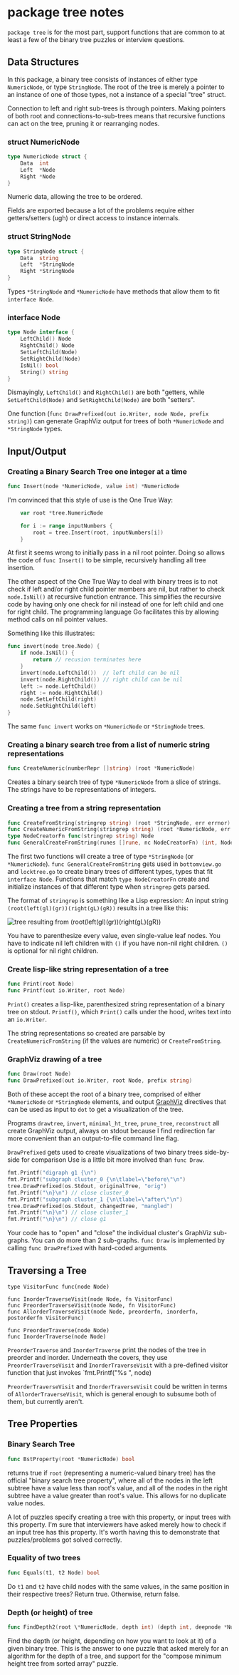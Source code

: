 # package tree notes

`package tree` is for the most part,
support functions that are common to at least a few of the binary tree puzzles
or interview questions.

## Data Structures

In this package, a binary tree consists of instances of
either type `NumericNode`, or type `StringNode`.
The root of the tree is merely a pointer to an instance of one of those types,
not a instance of a special "tree" struct.

Connection to left and right sub-trees is through pointers.
Making pointers of both root and connections-to-sub-trees means
that recursive functions can act on the tree,
pruning it or rearranging nodes.


### struct NumericNode

```go
type NumericNode struct {
    Data  int
    Left  *Node
    Right *Node
}
```

Numeric data, allowing the tree to be ordered.

Fields are exported because a lot of the problems require
either getters/setters (ugh) or direct access to instance internals.

### struct StringNode

```go
type StringNode struct {
    Data  string
    Left  *StringNode 
    Right *StringNode
}
```

Types `*StringNode` and `*NumericNode` have methods
that allow them to fit `interface Node`.

### interface Node

```go
type Node interface {
    LeftChild() Node
    RightChild() Node
    SetLeftChild(Node)
    SetRightChild(Node)
    IsNil() bool
    String() string
}
```

Dismayingly, `LeftChild()` and `RightChild()` are both "getters,
while `SetLeftChild(Node)` and `SetRightChild(Node)` are both "setters".

One function (`func DrawPrefixed(out io.Writer, node Node, prefix string)`)
can generate GraphViz output for trees of both `*NumericNode` and `*StringNode`
types.

## Input/Output

### Creating a Binary Search Tree one integer at a time

```go
func Insert(node *NumericNode, value int) *NumericNode
```
I'm convinced that this style of use is the One True Way:

```go
	var root *tree.NumericNode

	for i := range inputNumbers {
		root = tree.Insert(root, inputNumbers[i])
	}
```

At first it seems wrong to initially pass in a nil root pointer.
Doing so allows the code of `func Insert()` to be simple,
recursively handling all tree insertion.

The other aspect of the One True Way to deal with binary trees
is to not check if left and/or right child pointer members are nil,
but rather to check `node.IsNil()` at recursive function entrance.
This simplifies the recursive code by having only one
check for nil instead of one for left child and one for right child.
The programming language Go facilitates this
by allowing method calls on nil pointer values.

Something like this illustrates:

```go
func invert(node tree.Node) {
    if node.IsNil() {
        return // recusion terminates here
    }
    invert(node.LeftChild())  // left child can be nil
    invert(node.RightChild()) // right child can be nil
    left := node.LeftChild()
    right := node.RightChild()
    node.SetLeftChild(right)
    node.SetRightChild(left)
}
```

The same `func invert` works on `*NumericNode` or `*StringNode` trees.

### Creating a binary search tree from a list of numeric string representations

```go
func CreateNumeric(numberRepr []string) (root *NumericNode)
```

Creates a binary search tree of type `*NumericNode` from a slice of strings.
The strings have to be representations of integers.

### Creating a tree from a string representation

```go
func CreateFromString(stringrep string) (root *StringNode, err errnor)
func CreateNumericFromString(stringrep string) (root *NumericNode, err error)
type NodeCreatorFn func(stringrep string) Node
func GeneralCreateFromString(runes []rune, nc NodeCreatorFn) (int, Node, error) {
```

The first two functions will create a tree of type `*StringNode` (or `*NumericNode`).
`func GeneralCreateFromString` gets used in `bottomview.go` and `locktree.go`
to create binary trees of different types, types that fit `interface Node`.
Functions that match `type NodeCreatorFn` create and initialize instances of that
different type when `stringrep` gets parsed.

The format of `stringrep` is something like a Lisp expression:
An input string `(root(left(gl)(gr))(right(gL)(gR))`
results in a tree like this:

![tree resulting from (root(left(gl)(gr))(right(gL)(gR))](example_tree.png)

You have to parenthesize every value,
even single-value leaf nodes.
You have to indicate nil left children with `()` if you have non-nil right children.
`()` is optional for nil right children.

### Create lisp-like string representation of a tree

```go
func Print(root Node)
func Printf(out io.Writer, root Node)
```

`Print()` creates a lisp-like, parenthesized string representation
of a binary tree on stdout.
`Printf()`, which `Print()` calls under the hood, writes text into an `io.Writer`.

The string representations so created are parsable by
`CreateNumericFromString` (if the values are numeric) or `CreateFromString`.

### GraphViz drawing of a tree

```go
func Draw(root Node)
func DrawPrefixed(out io.Writer, root Node, prefix string)
```

Both of these accept the root of a binary tree,
comprised of either `*NumericNode` or `*StringNode` elements,
and output [GraphViz](https://graphviz.org) directives
that can be used as input to `dot` to get a visualization
of the tree.

Programs `drawtree`, `invert`, `minimal_ht_tree`, `prune_tree`,
`reconstruct` all create GraphViz output,
always on stdout because I find redirection far more convenient
than an output-to-file command line flag.

`DrawPrefixed` gets used to create visualizations of two binary
trees side-by-side for comparison
Use is a little bit more involved than `func Draw`.

```go
fmt.Printf("digraph g1 {\n")
fmt.Printf("subgraph cluster_0 {\n\tlabel=\"before\"\n")
tree.DrawPrefixed(os.Stdout, originalTree, "orig")
fmt.Printf("\n}\n") // close cluster_0
fmt.Printf("subgraph cluster_1 {\n\tlabel=\"after\"\n")
tree.DrawPrefixed(os.Stdout, changedTree, "mangled")
fmt.Printf("\n}\n") // close cluster_1
fmt.Printf("\n}\n") // close g1
```

Your code has to "open" and "close" the individual cluster's
GraphViz sub-graphs.
You can do more than 2 sub-graphs.
`func Draw` is implemented by calling `func DrawPrefixed`
with hard-coded arguments.

## Traversing a Tree

```
type VisitorFunc func(node Node)

func InorderTraverseVisit(node Node, fn VisitorFunc)
func PreorderTraverseVisit(node Node, fn VisitorFunc)
func AllorderTraverseVisit(node Node, preorderfn, inorderfn, postorderfn VisitorFunc)

func PreorderTraverse(node Node)
func InorderTraverse(node Node)
```
`PreorderTraverse` and `InorderTraverse` print the nodes of the tree
in preorder and inorder.
Underneath the covers, they use `PreorderTraverseVisit` and `InorderTraverseVisit`
with a pre-defined visitor function that just invokes `fmt.Printf("%s ", node) 

`PreorderTraverseVisit` and `InorderTraverseVisit` could be written in
terms of `AllorderTraverseVisit`, which is general enough to subsume both
of them, but currently aren't.

## Tree Properties

### Binary Search Tree

```go
func BstProperty(root *NumericNode) bool
```

returns true if `root` (representing a numeric-valued binary tree)
has the official "binary search tree property",
where all of the nodes in the left subtree have a value less than root's value,
and all of the nodes in the right subtree have a value greater than root's value.
This allows for no duplicate value nodes.

A lot of puzzles specify creating a tree with this property,
or input trees with this property.
I'm sure that interviewers have asked merely how to check
if an input tree has this property.
It's worth having this to demonstrate that puzzles/problems
got solved correctly.

### Equality of two trees

```go
func Equals(t1, t2 Node) bool
```

Do `t1` and `t2` have child nodes with the same values,
in the same position in their respective trees?
Return true.
Otherwise, return false.
### Depth (or height) of tree

```go
func FindDepth2(root \*NumericNode, depth int) (depth int, deepnode *NumericNode)
```

Find the depth (or height, depending on how you want to look at it)
of a given binary tree.
This is the answer to one puzzle that asked merely for
an algorithm for the depth of a tree,
and support for the "compose minimum height tree from sorted array"
puzzle.

